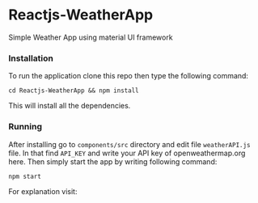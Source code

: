 # Reactjs-WeatherApp

Simple Weather App using material UI framework

### Installation
To run the application clone this repo then type the following command:

`` cd Reactjs-WeatherApp && npm install ``

This will install all the dependencies.

### Running
After installing go to ``components/src`` directory and edit file ``weatherAPI.js`` file.
In that find ``API_KEY`` and write your API key of openweathermap.org here. Then simply start the app by  writing following command:

``npm start``

For explanation visit:
[](https://www.bloggerdrive.com/react-tutorial-creating-weather-app/)

